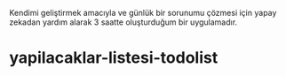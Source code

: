 Kendimi geliştirmek amacıyla ve günlük bir sorunumu çözmesi için yapay zekadan yardım alarak 3 saatte oluşturduğum bir uygulamadır.

# yapilacaklar-listesi-todolist
